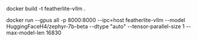 docker build -t featherlite-vllm .


docker run --gpus all -p 8000:8000 --ipc=host featherlite-vllm --model HuggingFaceH4/zephyr-7b-beta --dtype "auto" --tensor-parallel-size 1 --max-model-len 16830
